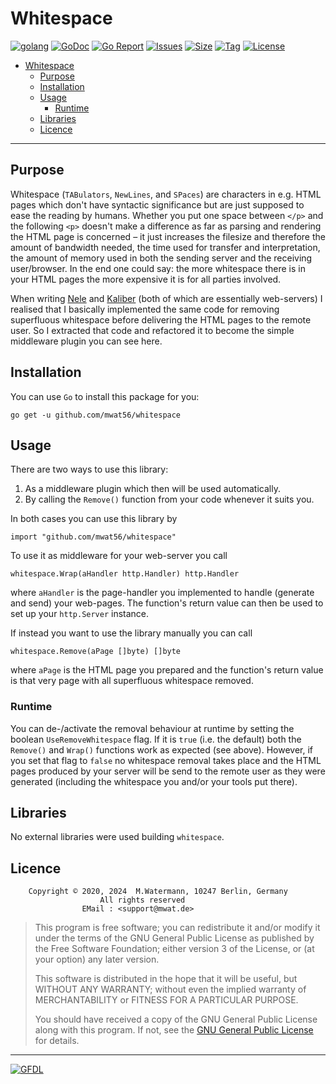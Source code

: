 # Whitespace

[![golang](https://img.shields.io/badge/Language-Go-green.svg)](https://golang.org/)
[![GoDoc](https://godoc.org/github.com/mwat56/whitespace?status.svg)](https://godoc.org/github.com/mwat56/whitespace)
[![Go Report](https://goreportcard.com/badge/github.com/mwat56/whitespace)](https://goreportcard.com/report/github.com/mwat56/whitespace)
[![Issues](https://img.shields.io/github/issues/mwat56/whitespace.svg)](https://github.com/mwat56/whitespace/issues?q=is%3Aopen+is%3Aissue)
[![Size](https://img.shields.io/github/repo-size/mwat56/whitespace.svg)](https://github.com/mwat56/whitespace/)
[![Tag](https://img.shields.io/github/tag/mwat56/whitespace.svg)](https://github.com/mwat56/whitespace/tags)
[![License](https://img.shields.io/github/mwat56/whitespace.svg)](https://github.com/mwat56/whitespace/blob/main/LICENSE)

- [Whitespace](#whitespace)
	- [Purpose](#purpose)
	- [Installation](#installation)
	- [Usage](#usage)
		- [Runtime](#runtime)
	- [Libraries](#libraries)
	- [Licence](#licence)

----

## Purpose

Whitespace (`TABulators`, `NewLines`, and `SPaces`) are characters in e.g. HTML pages which don't have syntactic significance but are just supposed to ease the reading by humans.
Whether you put one space between `</p>` and the following `<p>` doesn't make a difference as far as parsing and rendering the HTML page is concerned – it just increases the filesize and therefore the amount of bandwidth needed, the time used for transfer and interpretation, the amount of memory used in both the sending server and the receiving user/browser.
In the end one could say: the more whitespace there is in your HTML pages the more expensive it is for all parties involved.

When writing [Nele](https://github.com/mwat56/Nele/blob/main/README.md) and [Kaliber](https://github.com/mwat56/kaliber/blob/main/README.md) (both of which are essentially web-servers) I realised that I basically implemented the same code for removing superfluous whitespace before delivering the HTML pages to the remote user.
So I extracted that code and refactored it to become the simple middleware plugin you can see here.

## Installation

You can use `Go` to install this package for you:

	go get -u github.com/mwat56/whitespace

## Usage

There are two ways to use this library:

1. As a middleware plugin which then will be used automatically.
2. By calling the `Remove()` function from your code whenever it suits you.

In both cases you can use this library by

	import "github.com/mwat56/whitespace"

To use it as middleware for your web-server you call

	whitespace.Wrap(aHandler http.Handler) http.Handler

where `aHandler` is the page-handler you implemented to handle (generate and send) your web-pages.
The function's return value can then be used to set up your `http.Server` instance.

If instead you want to use the library manually you can call

	whitespace.Remove(aPage []byte) []byte

where `aPage` is the HTML page you prepared and the function's return value is that very page with all superfluous whitespace removed.

### Runtime

You can de-/activate the removal behaviour at runtime by setting the boolean `UseRemoveWhitespace` flag.
If it is `true` (i.e. the default) both the `Remove()` and `Wrap()` functions work as expected (see above).
However, if you set that flag to `false` no whitespace removal takes place and the HTML pages produced by your server will be send to the remote user as they were generated (including the whitespace you and/or your tools put there).

## Libraries

No external libraries were used building `whitespace`.

## Licence

        Copyright © 2020, 2024  M.Watermann, 10247 Berlin, Germany
                        All rights reserved
                    EMail : <support@mwat.de>

> This program is free software; you can redistribute it and/or modify it under the terms of the GNU General Public License as published by the Free Software Foundation; either version 3 of the License, or (at your option) any later version.
>
> This software is distributed in the hope that it will be useful, but WITHOUT ANY WARRANTY; without even the implied warranty of MERCHANTABILITY or FITNESS FOR A PARTICULAR PURPOSE.
>
> You should have received a copy of the GNU General Public License along with this program. If not, see the [GNU General Public License](http://www.gnu.org/licenses/gpl.html) for details.

----
[![GFDL](https://www.gnu.org/graphics/gfdl-logo-tiny.png)](http://www.gnu.org/copyleft/fdl.html)
